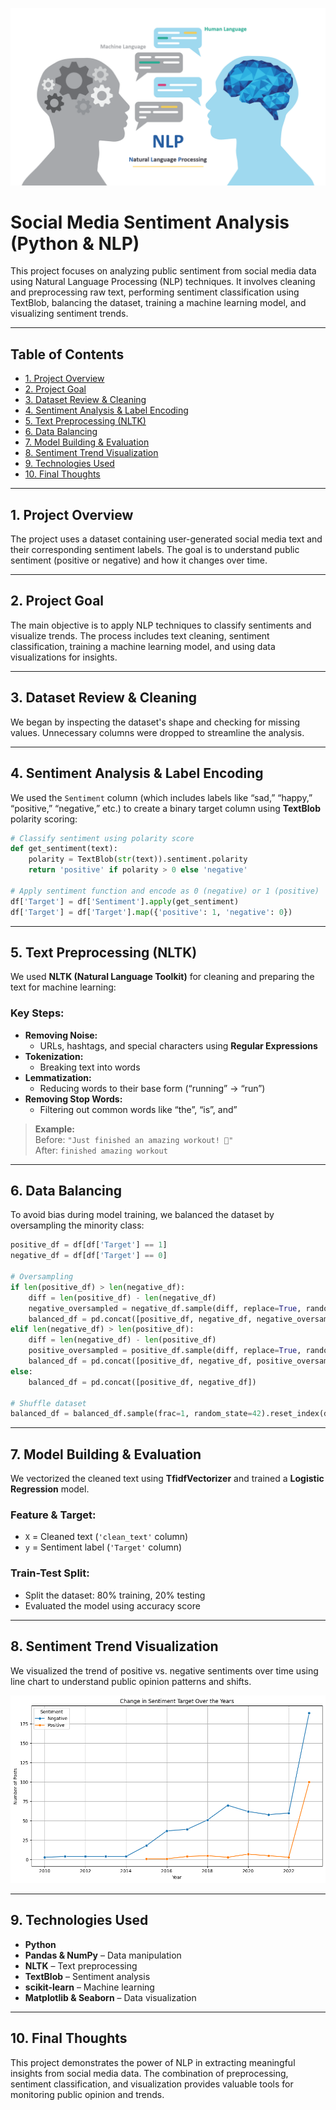 ![NLP Sentiment Analysis](https://github.com/dinamohsin/Social-Media-Sentiment-Analysis-/blob/main/img/NLP.png?raw=true)


# Social Media Sentiment Analysis (Python & NLP)

This project focuses on analyzing public sentiment from social media data using Natural Language Processing (NLP) techniques. It involves cleaning and preprocessing raw text, performing sentiment classification using TextBlob, balancing the dataset, training a machine learning model, and visualizing sentiment trends.

---

## Table of Contents  
- [1. Project Overview](#1-project-overview)  
- [2. Project Goal](#2-project-goal)  
- [3. Dataset Review & Cleaning](#3-dataset-review--cleaning)  
- [4. Sentiment Analysis & Label Encoding](#4-sentiment-analysis--label-encoding)  
- [5. Text Preprocessing (NLTK)](#5-text-preprocessing-nltk)  
- [6. Data Balancing](#6-data-balancing)  
- [7. Model Building & Evaluation](#7-model-building--evaluation)  
- [8. Sentiment Trend Visualization](#8-sentiment-trend-visualization)  
- [9. Technologies Used](#9-technologies-used)  
- [10. Final Thoughts](#10-final-thoughts)  

---

## 1. Project Overview  
The project uses a dataset containing user-generated social media text and their corresponding sentiment labels. The goal is to understand public sentiment (positive or negative) and how it changes over time.

---

## 2. Project Goal  
The main objective is to apply NLP techniques to classify sentiments and visualize trends. The process includes text cleaning, sentiment classification, training a machine learning model, and using data visualizations for insights.

---

## 3. Dataset Review & Cleaning  
We began by inspecting the dataset's shape and checking for missing values. Unnecessary columns were dropped to streamline the analysis.

---

## 4. Sentiment Analysis & Label Encoding  
We used the `Sentiment` column (which includes labels like “sad,” “happy,” “positive,” “negative,” etc.) to create a binary target column using **TextBlob** polarity scoring:

```python
# Classify sentiment using polarity score
def get_sentiment(text):
    polarity = TextBlob(str(text)).sentiment.polarity
    return 'positive' if polarity > 0 else 'negative'

# Apply sentiment function and encode as 0 (negative) or 1 (positive)
df['Target'] = df['Sentiment'].apply(get_sentiment)
df['Target'] = df['Target'].map({'positive': 1, 'negative': 0})
```

---

## 5. Text Preprocessing (NLTK)  
We used **NLTK (Natural Language Toolkit)** for cleaning and preparing the text for machine learning:

### Key Steps:
- **Removing Noise:**  
  - URLs, hashtags, and special characters using **Regular Expressions**  
- **Tokenization:**  
  - Breaking text into words  
- **Lemmatization:**  
  - Reducing words to their base form (“running” → “run”)  
- **Removing Stop Words:**  
  - Filtering out common words like “the”, “is”, and”

> **Example:**  
> Before: `"Just finished an amazing workout! 💪"`  
> After: `finished amazing workout`

---

## 6. Data Balancing  
To avoid bias during model training, we balanced the dataset by oversampling the minority class:

```python
positive_df = df[df['Target'] == 1]
negative_df = df[df['Target'] == 0]

# Oversampling
if len(positive_df) > len(negative_df):
    diff = len(positive_df) - len(negative_df)
    negative_oversampled = negative_df.sample(diff, replace=True, random_state=42)
    balanced_df = pd.concat([positive_df, negative_df, negative_oversampled])
elif len(negative_df) > len(positive_df):
    diff = len(negative_df) - len(positive_df)
    positive_oversampled = positive_df.sample(diff, replace=True, random_state=42)
    balanced_df = pd.concat([positive_df, negative_df, positive_oversampled])
else:
    balanced_df = pd.concat([positive_df, negative_df])

# Shuffle dataset
balanced_df = balanced_df.sample(frac=1, random_state=42).reset_index(drop=True)
```

---

## 7. Model Building & Evaluation  
We vectorized the cleaned text using **TfidfVectorizer** and trained a **Logistic Regression** model.

### Feature & Target:
- `X` = Cleaned text (`'clean_text'` column)  
- `y` = Sentiment label (`'Target'` column)

### Train-Test Split:
- Split the dataset: 80% training, 20% testing  
- Evaluated the model using accuracy score

---

## 8. Sentiment Trend Visualization  
We visualized the trend of positive vs. negative sentiments over time using line chart to understand public opinion patterns and shifts.


![Positive vs. Negative Sentiments](https://github.com/dinamohsin/Social-Media-Sentiment-Analysis-/blob/main/img/positive%20vs.%20negative%20sentiments.png?raw=true)

---

## 9. Technologies Used  
- **Python**  
- **Pandas & NumPy** – Data manipulation  
- **NLTK** – Text preprocessing  
- **TextBlob** – Sentiment analysis  
- **scikit-learn** – Machine learning  
- **Matplotlib & Seaborn** – Data visualization  

---

## 10. Final Thoughts  
This project demonstrates the power of NLP in extracting meaningful insights from social media data. The combination of preprocessing, sentiment classification, and visualization provides valuable tools for monitoring public opinion and trends.
